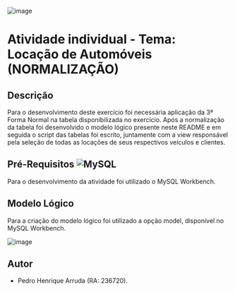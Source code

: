 ![image](https://github.com/PedroHArruda/BancoDeDados/assets/143942475/49d1d053-1b8c-4adb-a090-4232236a6361)




# Atividade individual - Tema: Locação de Automóveis (NORMALIZAÇÃO)

## Descrição 
Para o desenvolvimento deste exercício foi necessária aplicação da 3ª Forma Normal na tabela disponibilizada no exercício. Após a normalização da tabela foi desenvolvido o modelo lógico presente neste README e em seguida o script das tabelas foi escrito, juntamente com a view responsável pela seleção de todas as locações de seus respectivos veículos e clientes. 

## Pré-Requisitos ![MySQL](https://img.shields.io/badge/mysql-4479A1.svg?style=for-the-badge&logo=mysql&logoColor=white)
Para o desenvolvimento da atividade foi utilizado o MySQL Workbench.


## Modelo Lógico
Para a criação do modelo lógico foi utilizado a opção model, disponível no MySQL Workbench.

![image](https://github.com/PedroHArruda/BancoDeDados/assets/143942475/92b6f4cc-4f80-496e-9e16-3db5f9ddb9d6)

## Autor
 - Pedro Henrique Arruda (RA: 236720).
